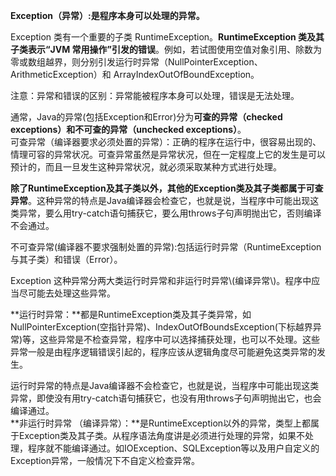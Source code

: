 **Exception（异常）:是程序本身可以处理的异常。**

Exception 类有一个重要的子类 RuntimeException。**RuntimeException 类及其子类表示“JVM 常用操作”引发的错误**。例如，若试图使用空值对象引用、除数为零或数组越界，则分别引发运行时异常（NullPointerException、ArithmeticException）和 ArrayIndexOutOfBoundException。

注意：异常和错误的区别：异常能被程序本身可以处理，错误是无法处理。

通常，Java的异常\(包括Exception和Error\)分为**可查的异常（checked exceptions）和不可查的异常（unchecked exceptions）**。  
可查异常（编译器要求必须处置的异常）：正确的程序在运行中，很容易出现的、情理可容的异常状况。可查异常虽然是异常状况，但在一定程度上它的发生是可以预计的，而且一旦发生这种异常状况，就必须采取某种方式进行处理。

**除了RuntimeException及其子类以外，其他的Exception类及其子类都属于可查异常**。这种异常的特点是Java编译器会检查它，也就是说，当程序中可能出现这类异常，要么用try-catch语句捕获它，要么用throws子句声明抛出它，否则编译不会通过。

不可查异常\(编译器不要求强制处置的异常\):包括运行时异常（RuntimeException与其子类）和错误（Error）。

Exception 这种异常分两大类运行时异常和非运行时异常\\(编译异常\\)。程序中应当尽可能去处理这些异常。



**运行时异常：**都是RuntimeException类及其子类异常，如NullPointerException\(空指针异常\)、IndexOutOfBoundsException\(下标越界异常\)等，这些异常是不检查异常，程序中可以选择捕获处理，也可以不处理。这些异常一般是由程序逻辑错误引起的，程序应该从逻辑角度尽可能避免这类异常的发生。

运行时异常的特点是Java编译器不会检查它，也就是说，当程序中可能出现这类异常，即使没有用try-catch语句捕获它，也没有用throws子句声明抛出它，也会编译通过。  
**非运行时异常 （编译异常）：**是RuntimeException以外的异常，类型上都属于Exception类及其子类。从程序语法角度讲是必须进行处理的异常，如果不处理，程序就不能编译通过。如IOException、SQLException等以及用户自定义的Exception异常，一般情况下不自定义检查异常。

